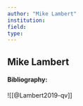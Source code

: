 ```yaml
---
author: "Mike Lambert"
institution:
field:
type:
---
```


## Mike Lambert
#### Bibliography:

![[@Lambert2019-qv]]